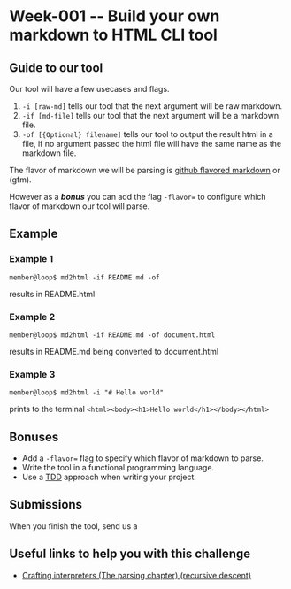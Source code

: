 # Week-001 -- Build your own markdown to HTML CLI tool

## Guide to our tool

Our tool will have a few usecases and flags.

1. `-i [raw-md]` tells our tool that the next argument will be raw markdown.
2. `-if [md-file]` tells our tool that the next argument will be a markdown file.
3. `-of [{Optional} filename]` tells our tool to output the result html in a file,
    if no argument passed the html file will have the same name as the markdown file.

The flavor of markdown we will be parsing is [github flavored markdown](https://github.github.com/gfm/) or (gfm).

However as a ***bonus*** you can add the flag `-flavor=` to configure which flavor of markdown our tool will parse.

## Example

### Example 1

```console
member@loop$ md2html -if README.md -of
```

results in README.html

### Example 2

```console
member@loop$ md2html -if README.md -of document.html
```

results in README.md being converted to document.html

### Example 3

```console
member@loop$ md2html -i "# Hello world"
```

prints to the terminal `<html><body><h1>Hello world</h1></body></html>`

## Bonuses

- Add a `-flavor=` flag to specify which flavor of markdown to parse.
- Write the tool in a functional programming language.
- Use a [TDD](https://en.wikipedia.org/wiki/Test-driven_development#:~:text=Test%20Driven%20Development%20(TDD)%20is,leading%20to%20more%20robust%20software.) approach when writing your project.

## Submissions

When you finish the tool, send us a

## Useful links to help you with this challenge

- [Crafting interpreters (The parsing chapter) (recursive descent)](https://www.craftinginterpreters.com/parsing-expressions.html)
